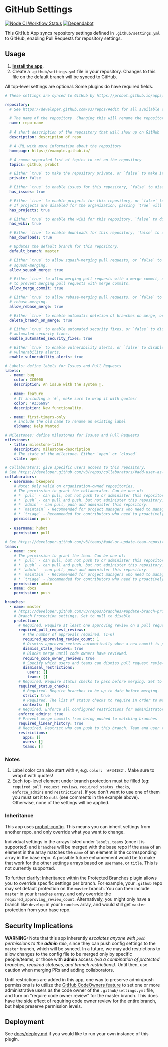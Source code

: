# GitHub Settings

[![Node CI Workflow Status][github-actions-ci-badge]][github-actions-ci-link]
[![Dependabot][dependabot-badge]][dependabot-link]

This GitHub App syncs repository settings defined in `.github/settings.yml` to GitHub, enabling Pull Requests for repository settings.

## Usage

1. __[Install the app](https://github.com/apps/settings)__.
1. Create a `.github/settings.yml` file in your repository. Changes to this file on the default branch will be synced to GitHub.

All top-level settings are optional. Some plugins do have required fields.

```yaml
# These settings are synced to GitHub by https://probot.github.io/apps/settings/

repository:
  # See https://developer.github.com/v3/repos/#edit for all available settings.

  # The name of the repository. Changing this will rename the repository
  name: repo-name

  # A short description of the repository that will show up on GitHub
  description: description of repo

  # A URL with more information about the repository
  homepage: https://example.github.io/

  # A comma-separated list of topics to set on the repository
  topics: github, probot

  # Either `true` to make the repository private, or `false` to make it public.
  private: false

  # Either `true` to enable issues for this repository, `false` to disable them.
  has_issues: true

  # Either `true` to enable projects for this repository, or `false` to disable them.
  # If projects are disabled for the organization, passing `true` will cause an API error.
  has_projects: true

  # Either `true` to enable the wiki for this repository, `false` to disable it.
  has_wiki: true

  # Either `true` to enable downloads for this repository, `false` to disable them.
  has_downloads: true

  # Updates the default branch for this repository.
  default_branch: master

  # Either `true` to allow squash-merging pull requests, or `false` to prevent
  # squash-merging.
  allow_squash_merge: true

  # Either `true` to allow merging pull requests with a merge commit, or `false`
  # to prevent merging pull requests with merge commits.
  allow_merge_commit: true

  # Either `true` to allow rebase-merging pull requests, or `false` to prevent
  # rebase-merging.
  allow_rebase_merge: true

  # Either `true` to enable automatic deletion of branches on merge, or `false` to disable
  delete_branch_on_merge: true

  # Either `true` to enable automated security fixes, or `false` to disable
  # automated security fixes.
  enable_automated_security_fixes: true

  # Either `true` to enable vulnerability alerts, or `false` to disable
  # vulnerability alerts.
  enable_vulnerability_alerts: true

# Labels: define labels for Issues and Pull Requests
labels:
  - name: bug
    color: CC0000
    description: An issue with the system 🐛.

  - name: feature
    # If including a `#`, make sure to wrap it with quotes!
    color: '#336699'
    description: New functionality.

  - name: first-timers-only
    # include the old name to rename an existing label
    oldname: Help Wanted

# Milestones: define milestones for Issues and Pull Requests
milestones:
  - title: milestone-title
    description: milestone-description
    # The state of the milestone. Either `open` or `closed`
    state: open

# Collaborators: give specific users access to this repository.
# See https://developer.github.com/v3/repos/collaborators/#add-user-as-a-collaborator for available options
collaborators:
  - username: bkeepers
    # Note: Only valid on organization-owned repositories.
    # The permission to grant the collaborator. Can be one of:
    # * `pull` - can pull, but not push to or administer this repository.
    # * `push` - can pull and push, but not administer this repository.
    # * `admin` - can pull, push and administer this repository.
    # * `maintain` - Recommended for project managers who need to manage the repository without access to sensitive or destructive actions.
    # * `triage` - Recommended for contributors who need to proactively manage issues and pull requests without write access.
    permission: push

  - username: hubot
    permission: pull

# See https://developer.github.com/v3/teams/#add-or-update-team-repository for available options
teams:
  - name: core
    # The permission to grant the team. Can be one of:
    # * `pull` - can pull, but not push to or administer this repository.
    # * `push` - can pull and push, but not administer this repository.
    # * `admin` - can pull, push and administer this repository.
    # * `maintain` - Recommended for project managers who need to manage the repository without access to sensitive or destructive actions.
    # * `triage` - Recommended for contributors who need to proactively manage issues and pull requests without write access.
    permission: admin
  - name: docs
    permission: push

branches:
  - name: master
    # https://developer.github.com/v3/repos/branches/#update-branch-protection
    # Branch Protection settings. Set to null to disable
    protection:
      # Required. Require at least one approving review on a pull request, before merging. Set to null to disable.
      required_pull_request_reviews:
        # The number of approvals required. (1-6)
        required_approving_review_count: 1
        # Dismiss approved reviews automatically when a new commit is pushed.
        dismiss_stale_reviews: true
        # Blocks merge until code owners have reviewed.
        require_code_owner_reviews: true
        # Specify which users and teams can dismiss pull request reviews. Pass an empty dismissal_restrictions object to disable. User and team dismissal_restrictions are only available for organization-owned repositories. Omit this parameter for personal repositories.
        dismissal_restrictions:
          users: []
          teams: []
      # Required. Require status checks to pass before merging. Set to null to disable
      required_status_checks:
        # Required. Require branches to be up to date before merging.
        strict: true
        # Required. The list of status checks to require in order to merge into this branch
        contexts: []
      # Required. Enforce all configured restrictions for administrators. Set to true to enforce required status checks for repository administrators. Set to null to disable.
      enforce_admins: true
      # Prevent merge commits from being pushed to matching branches
      required_linear_history: true
      # Required. Restrict who can push to this branch. Team and user restrictions are only available for organization-owned repositories. Set to null to disable.
      restrictions:
        apps: []
        users: []
        teams: []
```

### Notes

1. Label color can also start with `#`, e.g. `color: '#F341B2'`. Make sure to wrap it with quotes!
1. Each top-level element under branch protection must be filled (eg: `required_pull_request_reviews`, `required_status_checks`, `enforce_admins` and `restrictions`). If you don't want to use one of them you must set it to `null` (see comments in the example above). Otherwise, none of the settings will be applied.

### Inheritance

This app uses [probot-config](https://github.com/probot/probot-config). This means you can inherit settings from another repo, and only override what you want to change.

Individual settings in the arrays listed under `labels`, `teams` (once it is supported) and `branches` will be merged with the base repo if the `name` of an element in the array matches the `name` of an element in the corresponding array in the base repo. A possible future enhancement would be to make that work for the other settings arrays based on `username`, or `title`. This is not currently supported.

To further clarify: Inheritance within the Protected Branches plugin allows you to override specific settings per branch. For example, your `.github` repo may set default protection on the `master` branch. You can then include `master` in your `branches` array, and only override the `required_approving_review_count`.
Alternatively, you might only have a branch like `develop` in your `branches` array, and would still get `master` protection from your base repo.

## Security Implications

__WARNING:__ Note that this app inherently _escalates anyone with `push` permissions to the __admin__ role_, since they can push config settings to the `master` branch, which will be synced. In a future, we may add restrictions to allow changes to the config file to be merged only by specific people/teams, or those with __admin__ access _(via a combination of protected branches, required statuses, and branch restrictions)_. Until then, use caution when merging PRs and adding collaborators.

Until restrictions are added in this app, one way to preserve admin/push permissions is to utilize the [GitHub CodeOwners feature](https://help.github.com/articles/about-codeowners/) to set one or more administrative users as the code owner of the `.github/settings.yml` file, and turn on "require code owner review" for the master branch. This does have the side effect of requiring code owner review for the entire branch, but helps preserve permission levels.

## Deployment

See [docs/deploy.md](docs/deploy.md) if you would like to run your own instance of this plugin.

[dependabot-link]: https://dependabot.com/

[dependabot-badge]: https://badgen.net/dependabot/probot/settings/?icon=dependabot

[github-actions-ci-link]: https://github.com/probot/settings/actions?query=workflow%3A%22Node.js+CI%22+branch%3Amaster

[github-actions-ci-badge]: https://github.com/probot/settings/workflows/Node.js%20CI/badge.svg
